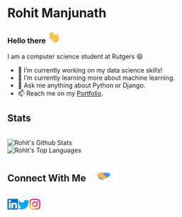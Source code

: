 # Rohit Manjunath

### Hello there <img src="https://github.com/abrohit/abrohit/blob/master/assets/Hi.gif" width="29px">

I am a computer science student at Rutgers 😄

- 🔭 I’m currently working on my data science skills!
- 🌱 I’m currently learning more about machine learning.
- 💬 Ask me anything about Python or Django.
- 📫 Reach me on my [Portfolio](https://www.abrohit.me/).

## Stats

<br>

<img alt="Rohit's Github Stats" src="https://github-readme-stats.vercel.app/api?username=abrohit&show_icons=true&hide_border=true&count_private=true&theme=radical&include_all_commits=true" />  
<br>
<img alt="Rohit's Top Languages" src="https://github-readme-stats.vercel.app/api/top-langs/?username=abrohit&layout=compact&theme=radical"/>

<br>

## Connect With Me <img src="https://github.com/abrohit/abrohit/blob/master/assets/Handshake.gif " height="32px">

<br>

<a href="https://www.linkedin.com/in/rohitmanjunath/">
  <img align="left" alt="Rohit Manjunath | Linkedin" width="24px" src="https://github.com/abrohit/abrohit/blob/master/assets/Linkedin.svg"/>
</a> &nbsp;&nbsp;

<a href="https://twitter.com/abrohit05">
  <img align="left" alt="Rohit Manjunath | Twitter" width="26px" src="https://github.com/abrohit/abrohit/blob/master/assets/Twitter.svg"/>
</a> &nbsp;&nbsp;

<a href="https://www.instagram.com/abrohit/">
  <img align="left" alt="Rohit Manjunath | Instagram" width="24px" src="https://github.com/abrohit/abrohit/blob/master/assets/Instagram.svg"/>
</a> &nbsp;&nbsp;
